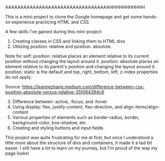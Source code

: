 AAAAAAAAAAAAAAAAAAAAAAAAAAAAAAAAAAHHHHHHHHHHH

This is a mini-project to clone the Google homepage and get some hands-on experience practicing HTML and CSS. 

A few skills I've gained during this mini-project:
1. Creating classes in CSS and linking them to HTML divs
2. Utilizing position: relative and position: absolute. 

Note for self: position: relative places an element relative to its current position without changing the layout around it. position: absolute places an element relative to its parent's position and changing the layout around it. position: static is the default and top, right, bottom, left, z-index properties do not apply. 

Source: https://leannezhang.medium.com/difference-between-css-position-absolute-versus-relative-35f064384c6

3. Difference between :active, :focus, and :hover
4. Using display: flex, justify-content, flex-direction, and align-items/align-content
5. Various properties of elements such as border-radius, border, background-color, box-shadow, etc.
6. Creating and styling buttons and input fields

This project was quite frustrating for me at first, but once I understood a little more about the structure of divs and containers, it made it a tad bit easier. I still have a lot to learn on my journey, but I'm proud of the way my page looks!